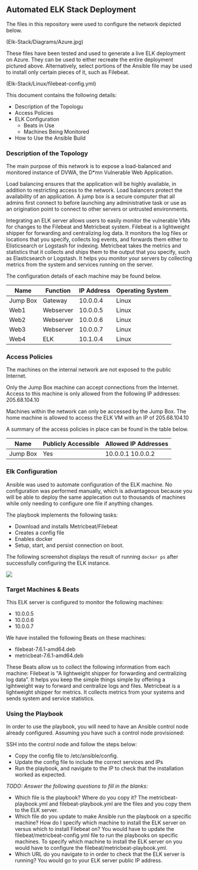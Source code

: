## Automated ELK Stack Deployment

The files in this repository were used to configure the network depicted below.

(Elk-Stack/Diagrams/Azure.jpg)

These files have been tested and used to generate a live ELK deployment on Azure. They can be used to either recreate the entire deployment pictured above. Alternatively, select portions of the Ansible file may be used to install only certain pieces of it, such as Filebeat.

(Elk-Stack/Linux/filebeat-config.yml)

This document contains the following details:
- Description of the Topologu
- Access Policies
- ELK Configuration
  - Beats in Use
  - Machines Being Monitored
- How to Use the Ansible Build


### Description of the Topology

The main purpose of this network is to expose a load-balanced and monitored instance of DVWA, the D*mn Vulnerable Web Application.

Load balancing ensures that the application will be highly available, in addition to restricting access to the network.
Load balancers protect the availability of an application. A jump box is a secure computer that all admins first connect to before launching any administrative task or use as an origination point to connect to other servers or untrusted environments. 

Integrating an ELK server allows users to easily monitor the vulnerable VMs for changes to the Filebeat and Metricbeat system.
Filebeat is a lightweight shipper for forwarding and centralizing log data. It monitors the log files or locations that you specify, collects log events, and forwards them either to Elisticsearch or Logstash for indexing.
Metricbeat takes the metrics and statistics that it collects and ships them to the output that you specify, such as Elasticsearch or Logstash. It helps you monitor your servers by collecting metrics from the system and services running on the server.

The configuration details of each machine may be found below.

| Name     | Function  | IP Address | Operating System |  
|----------|-----------|------------|------------------|
| Jump Box | Gateway   | 10.0.0.4   | Linux            |  
| Web1     | Webserver | 10.0.0.5   | Linux            |  
| Web2     | Webserver | 10.0.0.6   | Linux            |  
| Web3     | Webserver | 10.0.0.7   | Linux            |  
| Web4     | ELK       | 10.1.0.4   | Linux            |  

### Access Policies

The machines on the internal network are not exposed to the public Internet. 

Only the Jump Box machine can accept connections from the Internet. Access to this machine is only allowed from the following IP addresses:
205.68.104.10

Machines within the network can only be accessed by the Jump Box.
The home machine is allowed to access the ELK VM with an IP of 205.68.104.10

A summary of the access policies in place can be found in the table below.

| Name     | Publicly Accessible | Allowed IP Addresses |
|----------|---------------------|----------------------|
| Jump Box | Yes                 | 10.0.0.1 10.0.0.2    |                                                                                                    

### Elk Configuration

Ansible was used to automate configuration of the ELK machine. No configuration was performed manually, which is advantageous because you will be able to deploy the same applecation out to thousands of machines while only needing to configure one file if anything changes. 

The playbook implements the following tasks:
- Download and installs Metricbeat/Filebeat
- Creates a config file
- Enables docker
- Setup, start, and persist connection on boot. 

The following screenshot displays the result of running `docker ps` after successfully configuring the ELK instance.

![](Elk-Stack/Diagrams/dockerps.JPG)

### Target Machines & Beats
This ELK server is configured to monitor the following machines:
- 10.0.0.5
- 10.0.0.6
- 10.0.0.7

We have installed the following Beats on these machines:
- filebeat-7.6.1-amd64.deb
- metricbeat-7.6.1-amd64.deb

These Beats allow us to collect the following information from each machine:
Filebeat is "A lightweight shipper for forwarding and centralizing log data". It helps  you keep the simple things simple by offering a lgihtweight way to forward and centralize logs and files. Metricbeat is a lightweight shipper for metrics. It collects metrics from your systems and sends system and service statistics. 

### Using the Playbook
In order to use the playbook, you will need to have an Ansible control node already configured. Assuming you have such a control node provisioned: 

SSH into the control node and follow the steps below:
- Copy the config file to /etc/ansible/config.
- Update the config file to include the correct services and IPs
- Run the playbook, and navigate to the IP to check that the installation worked as expected.

_TODO: Answer the following questions to fill in the blanks:_
- Which file is the playbook? Where do you copy it? The metricbeat-playbook.yml and filebeat-playbook.yml are the files and you copy them to the ELK server.
- Which file do you update to make Ansible run the playbook on a specific machine? How do I specify which machine to install the ELK server on versus which to install Filebeat on? You would have to update the filebeat/metricbeat-config.yml file to run the playbooks on specific machines. To specify which machine to install the ELK server on you would have to configure the filebeat/metricbeat-playbook.yml.
- Which URL do you navigate to in order to check that the ELK server is running? You would go to your ELK server public IP address.
